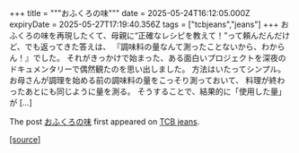 +++
title = """おふくろの味"""
date = 2025-05-24T16:12:05.000Z
expiryDate = 2025-05-27T17:19:40.356Z
tags = ["tcbjeans","jeans"]
+++
おふくろの味を再現したくて、母親に“正確なレシピを教えて！”って頼んだんだけど、でも返ってきた答えは、 『調味料の量なんて測ったことないから、わからん！』でした。 それがきっかけで始まった、ある面白いプロジェクトを深夜のドキュメンタリーで偶然観たのを思い出しました。 方法はいたってシンプル。 お母さんが調理を始める前の調味料の量をこっそり測っておいて、 料理が終わったあとにも同じように量を測る。 そうすることで、結果的に「使用した量」が \[…\]

The post [おふくろの味](http://tcbjeans.com/2025/05/25/52602) first appeared on [TCB jeans](http://tcbjeans.com).

[[source]](http://tcbjeans.com/2025/05/25/52602)
